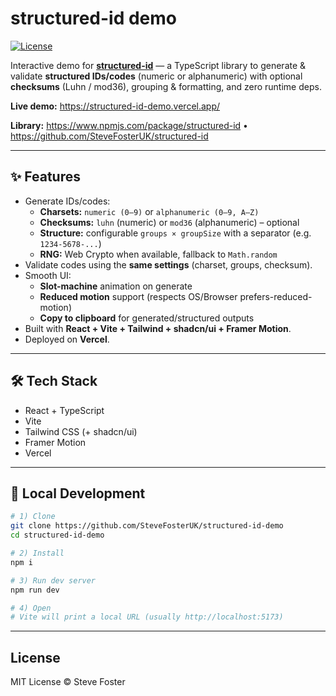 # structured-id demo

[![License](https://img.shields.io/npm/l/structured-id.svg)](https://github.com/SteveFosterUK/structured-id-demo/blob/main/LICENSE)

Interactive demo for [**structured-id**](https://www.npmjs.com/package/structured-id) — a TypeScript library to generate & validate **structured IDs/codes** (numeric or alphanumeric) with optional **checksums** (Luhn / mod36), grouping & formatting, and zero runtime deps.

**Live demo:** https://structured-id-demo.vercel.app/

**Library:** https://www.npmjs.com/package/structured-id • https://github.com/SteveFosterUK/structured-id

---

## ✨ Features

- Generate IDs/codes:
    - **Charsets:** `numeric (0–9)` or `alphanumeric (0–9, A–Z)`
    - **Checksums:** `luhn` (numeric) or `mod36` (alphanumeric) – optional
    - **Structure:** configurable `groups × groupSize` with a separator (e.g. `1234-5678-...`)
    - **RNG:** Web Crypto when available, fallback to `Math.random`
- Validate codes using the **same settings** (charset, groups, checksum).
- Smooth UI:
    - **Slot-machine** animation on generate
    - **Reduced motion** support (respects OS/Browser prefers-reduced-motion)
    - **Copy to clipboard** for generated/structured outputs
- Built with **React + Vite + Tailwind + shadcn/ui + Framer Motion**.
- Deployed on **Vercel**.

---

## 🛠️ Tech Stack

- React + TypeScript
- Vite
- Tailwind CSS (+ shadcn/ui)
- Framer Motion
- Vercel

---

## 🚀 Local Development

```bash
# 1) Clone
git clone https://github.com/SteveFosterUK/structured-id-demo
cd structured-id-demo

# 2) Install
npm i

# 3) Run dev server
npm run dev

# 4) Open
# Vite will print a local URL (usually http://localhost:5173)
```

---

## License

MIT License © Steve Foster